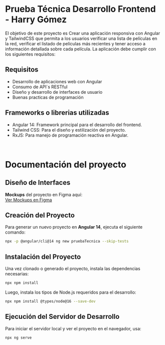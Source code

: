 # Prueba Técnica Desarrollo Frontend - Harry Gómez

El objetivo de este proyecto es Crear una aplicación responsiva con Angular y TailwindCSS que permita a los
usuarios verificar una lista de películas en la red, verificar el listado de películas
más recientes y tener acceso a información detallada sobre cada película. La
aplicación debe cumplir con los siguientes requisitos:



## Requisitos

- Desarrollo de aplicaciones web con Angular
- Consumo de API´s RESTful
- Diseño y desarrollo de interfaces de usuario
- Buenas practicas de programación

## Frameworks o librerias utilizadas
- Angular 14: Framework principal para el desarrollo del frontend.
- Tailwind CSS: Para el diseño y estilización del proyecto.
- RxJS: Para manejo de programación reactiva en Angular.

<br>

# Documentación del proyecto

## Diseño de Interfaces  
**Mockups** del proyecto en Figma aquí:  
[Ver Mockups en Figma](https://www.figma.com/design/8QA6qE49iSGBvIvyXssSSI/PruebaTecnica-Pagalo?node-id=0-1&t=e7DMhNK8cvroyHb0-1)



## Creación del Proyecto  
Para generar un nuevo proyecto en **Angular 14**, ejecuta el siguiente comando:  

```sh
npx -p @angular/cli@14 ng new pruebaTecnica --skip-tests
```

## Instalación del Proyecto  
Una vez clonado o generado el proyecto, instala las dependencias necesarias:  

```sh
npx npm install
```
Luego, instala los tipos de Node.js requeridos para el desarrollo:  
```sh
npx npm install @types/node@16 --save-dev
```


## Ejecución del Servidor de Desarrollo  
Para iniciar el servidor local y ver el proyecto en el navegador, usa:  

```sh
npx ng serve
```